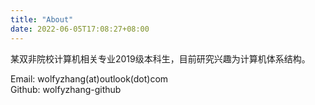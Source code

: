 ```yaml
---
title: "About"
date: 2022-06-05T17:08:27+08:00
---
```


某双非院校计算机相关专业2019级本科生，目前研究兴趣为计算机体系结构。

Email: wolfyzhang(at)outlook(dot)com  
Github: wolfyzhang-github  